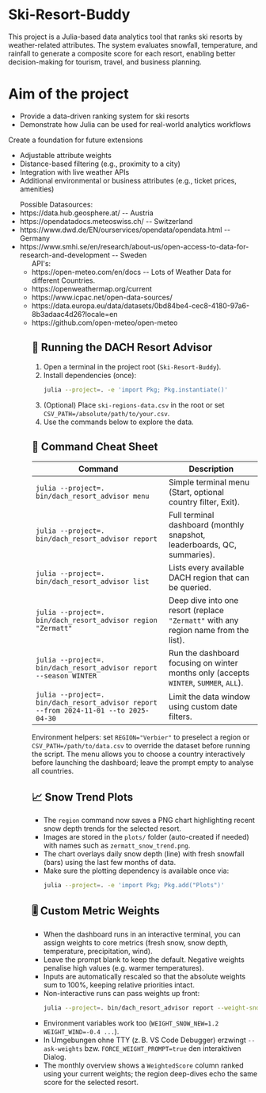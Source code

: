 # Ski-Resort-Buddy

This project is a Julia-based data analytics tool that ranks ski resorts by weather-related attributes. The system evaluates snowfall, temperature, and rainfall to generate a composite score for each resort, enabling better decision-making for tourism, travel, and business planning.

# Aim of the project
<ul>
<li>Provide a data-driven ranking system for ski resorts</li>
<li>Demonstrate how Julia can be used for real-world analytics workflows</li>
</ul>

Create a foundation for future extensions
<ul>
  <li>Adjustable attribute weights</li>
  <li>Distance-based filtering (e.g., proximity to a city)</li>
  <li>Integration with live weather APIs</li>
  <li>Additional environmental or business attributes (e.g., ticket prices, amenities)</li>
</ul>

<ul>Possible Datasources: 
    <li>https://data.hub.geosphere.at/ -- Austria
    <li>https://opendatadocs.meteoswiss.ch/ -- Switzerland
    <li>https://www.dwd.de/EN/ourservices/opendata/opendata.html -- Germany
    <li>https://www.smhi.se/en/research/about-us/open-access-to-data-for-research-and-development -- Sweden

<ul>API's: 
    <li>https://open-meteo.com/en/docs -- Lots of Weather Data for different Countries.
    <li>https://openweathermap.org/current
    <li>https://www.icpac.net/open-data-sources/
    <li>https://data.europa.eu/data/datasets/0bd84be4-cec8-4180-97a6-8b3adaac4d26?locale=en
    <li>https://github.com/open-meteo/open-meteo

## 🚀 Running the DACH Resort Advisor

1. Open a terminal in the project root (`Ski-Resort-Buddy`).
2. Install dependencies (once):
   ```bash
   julia --project=. -e 'import Pkg; Pkg.instantiate()'
   ```
3. (Optional) Place `ski-regions-data.csv` in the root or set `CSV_PATH=/absolute/path/to/your.csv`.
4. Use the commands below to explore the data.

## 🧭 Command Cheat Sheet

| Command | Description |
| --- | --- |
| `julia --project=. bin/dach_resort_advisor menu` | Simple terminal menu (Start, optional country filter, Exit). |
| `julia --project=. bin/dach_resort_advisor report` | Full terminal dashboard (monthly snapshot, leaderboards, QC, summaries). |
| `julia --project=. bin/dach_resort_advisor list` | Lists every available DACH region that can be queried. |
| `julia --project=. bin/dach_resort_advisor region "Zermatt"` | Deep dive into one resort (replace `"Zermatt"` with any region name from the list). |
| `julia --project=. bin/dach_resort_advisor report --season WINTER` | Run the dashboard focusing on winter months only (accepts `WINTER`, `SUMMER`, `ALL`). |
| `julia --project=. bin/dach_resort_advisor report --from 2024-11-01 --to 2025-04-30` | Limit the data window using custom date filters. |

Environment helpers: set `REGION="Verbier"` to preselect a region or `CSV_PATH=/path/to/data.csv` to override the dataset before running the script.
The menu allows you to choose a country interactively before launching the dashboard; leave the prompt empty to analyse all countries.

## 📈 Snow Trend Plots

- The `region` command now saves a PNG chart highlighting recent snow depth trends for the selected resort.
- Images are stored in the `plots/` folder (auto-created if needed) with names such as `zermatt_snow_trend.png`.
- The chart overlays daily snow depth (line) with fresh snowfall (bars) using the last few months of data.
- Make sure the plotting dependency is available once via:
  ```bash
  julia --project=. -e 'import Pkg; Pkg.add("Plots")'
  ```

## 🎚️ Custom Metric Weights

- When the dashboard runs in an interactive terminal, you can assign weights to core metrics (fresh snow, snow depth, temperature, precipitation, wind).
- Leave the prompt blank to keep the default. Negative weights penalise high values (e.g. warmer temperatures).
- Inputs are automatically rescaled so that the absolute weights sum to 100%, keeping relative priorities intact.
- Non-interactive runs can pass weights up front:
  ```bash
  julia --project=. bin/dach_resort_advisor report --weight-snow-new 1.5 --weight-temperature -0.8
  ```
- Environment variables work too (`WEIGHT_SNOW_NEW=1.2 WEIGHT_WIND=-0.4 ...`).
- In Umgebungen ohne TTY (z. B. VS Code Debugger) erzwingt `--ask-weights` bzw. `FORCE_WEIGHT_PROMPT=true` den interaktiven Dialog.
- The monthly overview shows a `WeightedScore` column ranked using your current weights; the region deep-dives echo the same score for the selected resort.
